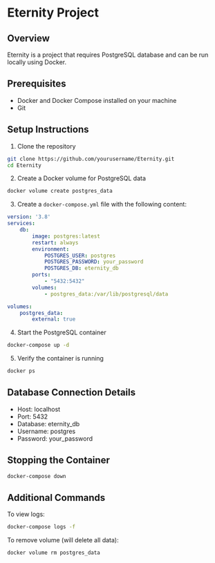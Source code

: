 # Eternity Project

## Overview
Eternity is a project that requires PostgreSQL database and can be run locally using Docker.

## Prerequisites
- Docker and Docker Compose installed on your machine
- Git

## Setup Instructions

1. Clone the repository
```bash
git clone https://github.com/yourusername/Eternity.git
cd Eternity
```

2. Create a Docker volume for PostgreSQL data
```bash
docker volume create postgres_data
```

3. Create a `docker-compose.yml` file with the following content:
```yaml
version: '3.8'
services:
    db:
        image: postgres:latest
        restart: always
        environment:
            POSTGRES_USER: postgres
            POSTGRES_PASSWORD: your_password
            POSTGRES_DB: eternity_db
        ports:
            - "5432:5432"
        volumes:
            - postgres_data:/var/lib/postgresql/data

volumes:
    postgres_data:
        external: true
```

4. Start the PostgreSQL container
```bash
docker-compose up -d
```

5. Verify the container is running
```bash
docker ps
```

## Database Connection Details
- Host: localhost
- Port: 5432
- Database: eternity_db
- Username: postgres
- Password: your_password

## Stopping the Container
```bash
docker-compose down
```

## Additional Commands

To view logs:
```bash
docker-compose logs -f
```

To remove volume (will delete all data):
```bash
docker volume rm postgres_data
```